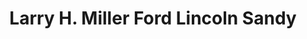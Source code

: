 ---
title: "Larry H. Miller Ford Lincoln Sandy"
url: /sandy/larry-h-miller-ford-lincoln-sandy/
shop: car
---